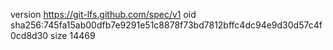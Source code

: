 version https://git-lfs.github.com/spec/v1
oid sha256:745fa15ab00dfb7e9291e51c8878f73bd7812bffc4dc94e9d30d57c4f0cd8d30
size 14469
